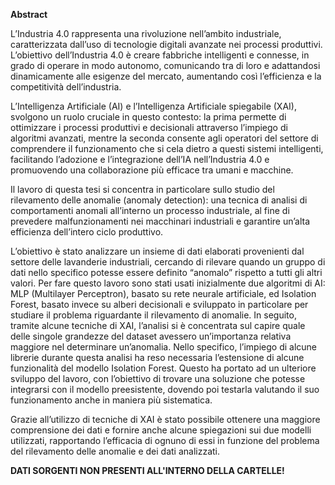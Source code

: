 **Abstract**

L’Industria 4.0 rappresenta una rivoluzione nell’ambito industriale, caratterizzata dall’uso di tecnologie digitali avanzate nei processi produttivi. L’obiettivo dell’Industria 4.0 è creare fabbriche intelligenti e connesse, in grado di operare in modo autonomo, comunicando tra di loro e adattandosi dinamicamente alle esigenze del mercato, aumentando così l’efficienza e la competitività dell’industria.

L’Intelligenza Artificiale (AI) e l’Intelligenza Artificiale spiegabile (XAI), svolgono un ruolo cruciale in questo contesto: la prima permette di ottimizzare i processi produttivi e decisionali attraverso l’impiego di algoritmi avanzati, mentre la seconda consente agli operatori del settore di comprendere il funzionamento che si cela dietro a questi sistemi intelligenti, facilitando l’adozione e l’integrazione dell’IA nell’Industria 4.0 e promuovendo una collaborazione più efficace tra umani e macchine.

Il lavoro di questa tesi si concentra in particolare sullo studio del rilevamento delle anomalie (anomaly detection): una tecnica di analisi di comportamenti anomali all’interno un processo industriale, al fine di prevedere malfunzionamenti nei macchinari industriali e garantire un’alta efficienza dell’intero ciclo produttivo.

L’obiettivo è stato analizzare un insieme di dati elaborati provenienti dal settore delle lavanderie industriali, cercando di rilevare quando un gruppo di dati nello specifico potesse essere definito “anomalo” rispetto a tutti gli altri valori. Per fare questo lavoro sono stati usati inizialmente due algoritmi di AI: MLP (Multilayer Perceptron), basato su rete neurale artificiale, ed Isolation Forest, basato invece su alberi decisionali e sviluppato in particolare per studiare il problema riguardante il rilevamento di anomalie. In seguito, tramite alcune tecniche di XAI, l’analisi si è concentrata sul capire quale delle singole grandezze del dataset avessero un’importanza relativa maggiore nel determinare un’anomalia. Nello specifico, l’impiego di alcune librerie durante questa analisi ha reso necessaria l’estensione di alcune funzionalità del modello Isolation Forest. Questo ha portato ad un ulteriore sviluppo del lavoro, con l’obiettivo di trovare una soluzione che potesse integrarsi con il modello preesistente, dovendo poi testarla valutando il suo funzionamento anche in maniera più sistematica. 

Grazie all’utilizzo di tecniche di XAI è stato possibile ottenere una maggiore comprensione dei dati e fornire anche alcune spiegazioni sui due modelli utilizzati, rapportando l’efficacia di ognuno di essi in funzione del problema del rilevamento delle anomalie e dei dati analizzati.

**DATI SORGENTI NON PRESENTI ALL'INTERNO DELLA CARTELLE!**
